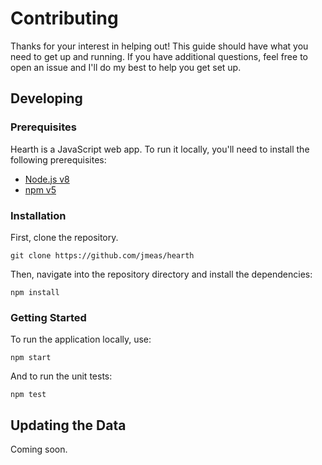 # Contributing

Thanks for your interest in helping out! This guide should have what you need to get up and
running. If you have additional questions, feel free to open an issue and I'll do my best
to help you get set up.

## Developing

### Prerequisites

Hearth is a JavaScript web app. To run it locally, you'll need to install the following
prerequisites:

- [Node.js v8](https://nodejs.org/en/)
- [npm v5](https://www.npmjs.com)

### Installation

First, clone the repository.

```
git clone https://github.com/jmeas/hearth
```

Then, navigate into the repository directory and install the dependencies:

```
npm install
```

### Getting Started

To run the application locally, use:

```
npm start
```

And to run the unit tests:

```
npm test
```

## Updating the Data

Coming soon.